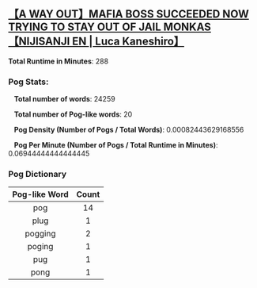 ## [【A WAY OUT】MAFIA BOSS SUCCEEDED NOW TRYING TO STAY OUT OF JAIL MONKAS【NIJISANJI EN | Luca Kaneshiro】](https://www.youtube.com/watch?v=kG2CZuJ8QZg)
**Total Runtime in Minutes**: 288

### **Pog Stats:**

&nbsp;&nbsp;&nbsp;**Total number of words**: 24259

&nbsp;&nbsp;&nbsp;**Total number of Pog-like words**: 20

&nbsp;&nbsp;&nbsp;**Pog Density (Number of Pogs / Total Words)**: 0.00082443629168556

&nbsp;&nbsp;&nbsp;**Pog Per Minute (Number of Pogs / Total Runtime in Minutes)**: 0.06944444444444445

### **Pog Dictionary**
**Pog-like Word** | **Count**
:---: | :---:
pog | 14
plug | 1
pogging | 2
poging | 1
pug | 1
pong | 1


